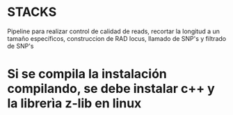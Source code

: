 # STACKS
Pipeline para realizar control de calidad de reads, recortar la longitud a un tamaño específicos, construccion de RAD locus, llamado de SNP's y filtrado de SNP's

# Si se compila la instalación compilando, se debe instalar c++ y la librerìa z-lib en linux
